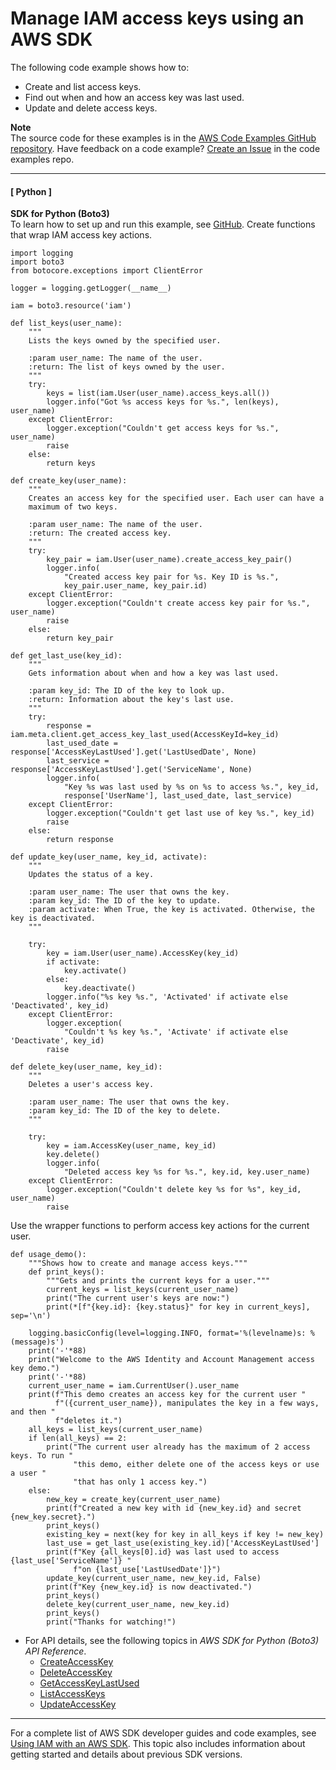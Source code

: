 # Manage IAM access keys using an AWS SDK<a name="example_iam_Scenario_ManageAccessKeys_section"></a>

The following code example shows how to:
+ Create and list access keys\.
+ Find out when and how an access key was last used\.
+ Update and delete access keys\.

**Note**  
The source code for these examples is in the [AWS Code Examples GitHub repository](https://github.com/awsdocs/aws-doc-sdk-examples)\. Have feedback on a code example? [Create an Issue](https://github.com/awsdocs/aws-doc-sdk-examples/issues/new/choose) in the code examples repo\. 

------
#### [ Python ]

**SDK for Python \(Boto3\)**  
 To learn how to set up and run this example, see [GitHub](https://github.com/awsdocs/aws-doc-sdk-examples/tree/main/python/example_code/iam/iam_basics#code-examples)\. 
Create functions that wrap IAM access key actions\.  

```
import logging
import boto3
from botocore.exceptions import ClientError

logger = logging.getLogger(__name__)

iam = boto3.resource('iam')

def list_keys(user_name):
    """
    Lists the keys owned by the specified user.

    :param user_name: The name of the user.
    :return: The list of keys owned by the user.
    """
    try:
        keys = list(iam.User(user_name).access_keys.all())
        logger.info("Got %s access keys for %s.", len(keys), user_name)
    except ClientError:
        logger.exception("Couldn't get access keys for %s.", user_name)
        raise
    else:
        return keys

def create_key(user_name):
    """
    Creates an access key for the specified user. Each user can have a
    maximum of two keys.

    :param user_name: The name of the user.
    :return: The created access key.
    """
    try:
        key_pair = iam.User(user_name).create_access_key_pair()
        logger.info(
            "Created access key pair for %s. Key ID is %s.",
            key_pair.user_name, key_pair.id)
    except ClientError:
        logger.exception("Couldn't create access key pair for %s.", user_name)
        raise
    else:
        return key_pair

def get_last_use(key_id):
    """
    Gets information about when and how a key was last used.

    :param key_id: The ID of the key to look up.
    :return: Information about the key's last use.
    """
    try:
        response = iam.meta.client.get_access_key_last_used(AccessKeyId=key_id)
        last_used_date = response['AccessKeyLastUsed'].get('LastUsedDate', None)
        last_service = response['AccessKeyLastUsed'].get('ServiceName', None)
        logger.info(
            "Key %s was last used by %s on %s to access %s.", key_id,
            response['UserName'], last_used_date, last_service)
    except ClientError:
        logger.exception("Couldn't get last use of key %s.", key_id)
        raise
    else:
        return response

def update_key(user_name, key_id, activate):
    """
    Updates the status of a key.

    :param user_name: The user that owns the key.
    :param key_id: The ID of the key to update.
    :param activate: When True, the key is activated. Otherwise, the key is deactivated.
    """

    try:
        key = iam.User(user_name).AccessKey(key_id)
        if activate:
            key.activate()
        else:
            key.deactivate()
        logger.info("%s key %s.", 'Activated' if activate else 'Deactivated', key_id)
    except ClientError:
        logger.exception(
            "Couldn't %s key %s.", 'Activate' if activate else 'Deactivate', key_id)
        raise

def delete_key(user_name, key_id):
    """
    Deletes a user's access key.

    :param user_name: The user that owns the key.
    :param key_id: The ID of the key to delete.
    """

    try:
        key = iam.AccessKey(user_name, key_id)
        key.delete()
        logger.info(
            "Deleted access key %s for %s.", key.id, key.user_name)
    except ClientError:
        logger.exception("Couldn't delete key %s for %s", key_id, user_name)
        raise
```
Use the wrapper functions to perform access key actions for the current user\.  

```
def usage_demo():
    """Shows how to create and manage access keys."""
    def print_keys():
        """Gets and prints the current keys for a user."""
        current_keys = list_keys(current_user_name)
        print("The current user's keys are now:")
        print(*[f"{key.id}: {key.status}" for key in current_keys], sep='\n')

    logging.basicConfig(level=logging.INFO, format='%(levelname)s: %(message)s')
    print('-'*88)
    print("Welcome to the AWS Identity and Account Management access key demo.")
    print('-'*88)
    current_user_name = iam.CurrentUser().user_name
    print(f"This demo creates an access key for the current user "
          f"({current_user_name}), manipulates the key in a few ways, and then "
          f"deletes it.")
    all_keys = list_keys(current_user_name)
    if len(all_keys) == 2:
        print("The current user already has the maximum of 2 access keys. To run "
              "this demo, either delete one of the access keys or use a user "
              "that has only 1 access key.")
    else:
        new_key = create_key(current_user_name)
        print(f"Created a new key with id {new_key.id} and secret {new_key.secret}.")
        print_keys()
        existing_key = next(key for key in all_keys if key != new_key)
        last_use = get_last_use(existing_key.id)['AccessKeyLastUsed']
        print(f"Key {all_keys[0].id} was last used to access {last_use['ServiceName']} "
              f"on {last_use['LastUsedDate']}")
        update_key(current_user_name, new_key.id, False)
        print(f"Key {new_key.id} is now deactivated.")
        print_keys()
        delete_key(current_user_name, new_key.id)
        print_keys()
        print("Thanks for watching!")
```
+ For API details, see the following topics in *AWS SDK for Python \(Boto3\) API Reference*\.
  + [CreateAccessKey](https://docs.aws.amazon.com/goto/boto3/iam-2010-05-08/CreateAccessKey)
  + [DeleteAccessKey](https://docs.aws.amazon.com/goto/boto3/iam-2010-05-08/DeleteAccessKey)
  + [GetAccessKeyLastUsed](https://docs.aws.amazon.com/goto/boto3/iam-2010-05-08/GetAccessKeyLastUsed)
  + [ListAccessKeys](https://docs.aws.amazon.com/goto/boto3/iam-2010-05-08/ListAccessKeys)
  + [UpdateAccessKey](https://docs.aws.amazon.com/goto/boto3/iam-2010-05-08/UpdateAccessKey)

------

For a complete list of AWS SDK developer guides and code examples, see [Using IAM with an AWS SDK](sdk-general-information-section.md)\. This topic also includes information about getting started and details about previous SDK versions\.